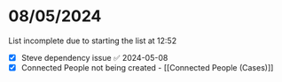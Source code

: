# 08/05/2024
List incomplete due to starting the list at 12:52
- [x] Steve dependency issue ✅ 2024-05-08
- [x] Connected People not being created - [[Connected People (Cases)]]